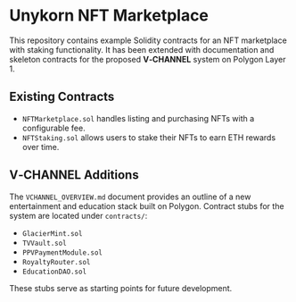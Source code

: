 # Unykorn NFT Marketplace

This repository contains example Solidity contracts for an NFT marketplace with staking functionality. It has been extended with documentation and skeleton contracts for the proposed **V‑CHANNEL** system on Polygon Layer 1.

## Existing Contracts

- `NFTMarketplace.sol` handles listing and purchasing NFTs with a configurable fee.
- `NFTStaking.sol` allows users to stake their NFTs to earn ETH rewards over time.

## V‑CHANNEL Additions

The `VCHANNEL_OVERVIEW.md` document provides an outline of a new entertainment and education stack built on Polygon. Contract stubs for the system are located under `contracts/`:

- `GlacierMint.sol`
- `TVVault.sol`
- `PPVPaymentModule.sol`
- `RoyaltyRouter.sol`
- `EducationDAO.sol`

These stubs serve as starting points for future development.
